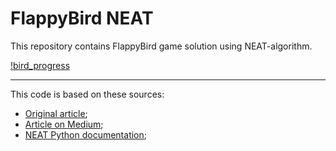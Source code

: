 # FlappyBird NEAT

This repository contains FlappyBird game solution using NEAT-algorithm.

[!bird_progress](./data/readme_images/bird_progress.png)

___

This code is based on these sources:

- [Original article](https://nn.cs.utexas.edu/downloads/papers/stanley.cec02.pdf);  
- [Article on Medium](https://towardsdatascience.com/neat-an-awesome-approach-to-neuroevolution-3eca5cc7930f);  
- [NEAT Python documentation](https://neat-python.readthedocs.io/en/latest/);  
